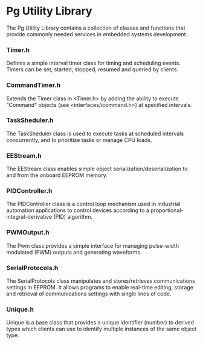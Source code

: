 # Pg Utility Library
The Pg Utility Library contains a collection of classes and functions that provide commonly needed services in embedded systems development.

### Timer.h
Defines a simple interval timer class for timing and scheduling events. Timers can be set, started, stopped, resumed and queried by clients.

### CommandTimer.h
Extends the Timer class in <Timer.h> by adding the ability to execute "Command" objects (see <interfaces/icommand.h>) at specified intervals.

### TaskSheduler.h
The TaskSheduler class is used to execute tasks at scheduled intervals concurrently, and to prioritize tasks or manage CPU loads.

### EEStream.h 
The EEStream class enables simple object serialization/deserialization to and from the onboard EEPROM memory.

### PIDController.h
The PIDController class is a control loop mechanism used in industrial automation applications to control devices according to a proportional-integral-derivative (PID) algorithm.

### PWMOutput.h
The Pwm class provides a simple interface for managing pulse-width modulated (PWM) outputs and generating waveforms.

### SerialProtocols.h 
The SerialProtocols class manipulates and stores/retrieves communications settings in EEPROM. It allows programs to enable real-time editing, storage and retrieval of communications settings with single lines of code.

### Unique.h 
Unique is a base class that provides a unique identifier (number) to derived types which clients can use to identify multiple instances of the same object type.


